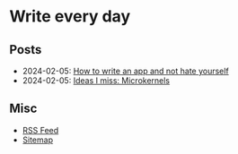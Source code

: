 # Write every day

## Posts

- 2024-02-05: [How to write an app and not hate yourself](./1.md)
- 2024-02-05: [Ideas I miss: Microkernels](./2.md)

## Misc

- [RSS Feed](./rss.xml)
- [Sitemap](./sitemap.xml)
